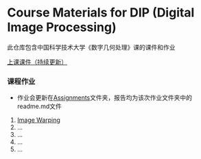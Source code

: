 # Course Materials for DIP (Digital Image Processing)

此仓库包含中国科学技术大学《数字几何处理》课的课件和作业

[上课课件（持续更新）](PPT)

### 课程作业

- 作业会更新在[Assignments](Assignments/)文件夹，报告均为该次作业文件夹中的readme.md文件

1. [Image Warping](Assignments/01_ImageWarping)
2. ...
3. ...
4. ...
5. ...